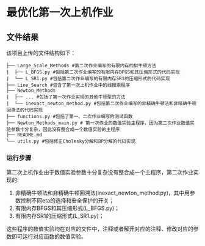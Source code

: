 # 最优化第一次上机作业

## 文件结果
该项目上传的文件结构如下：

```
├── Large_Scale_Methods #第二次作业编写的有限内存的拟牛顿方法
|  ├── L_BFGS.py #包括第二次作业编写的有限内存BFGS和其压缩形式的代码实现
|  └── L_SR1.py #包括第二次作业编写的有限内存SR1的压缩形式的代码实现
├── Line_Search #包含了第一次上机作业中的线搜索程序
├── Newton_Methods
|  ├── ... #包括了第一次作业实现的其他牛顿型的方法
|  └── inexact_newton_method.py #包括第二次作业编写的非精确牛顿法和非精确牛顿回溯法的代码实现
├── functions.py #包括了第一、二次作业编写的测试函数
├── Newton_Methods_main.py # 第一次作业的数值实验主程序，因为第二次作业数值实验参数十分复杂，因此没有整合成一个数值实验的主程序
├── README.md
└── utils.py #包括修正Cholesky分解和BP分解的代码实现
```

### 运行步骤
第二次上机作业由于数值实验参数十分复杂没有整合成一个主程序，第二次作业实现的:

1. 非精确牛顿法和非精确牛顿回溯法(inexact_newton_method.py)，其中用参数控制不同eta的选择和安全保护的开关；
2. 有限内存BFGS和其压缩形式(L_BFGS.py)；
2. 有限内存SR1的压缩形式(L_SR1.py)；

这些程序的数值实验均在对应的文件中，注释或者解开对应的注释、修改对应的参数即可运行对应函数的数值实验。